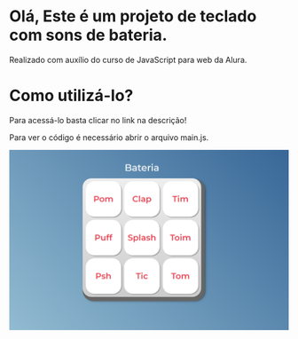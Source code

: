 # Olá, Este é um projeto de teclado com sons de bateria.

Realizado com auxílio do curso de JavaScript para web da Alura.

# Como utilizá-lo?

Para acessá-lo basta clicar no link na descrição!

Para ver o código é necessário abrir o arquivo main.js.

![Preview website](https://github.com/f3l1pe-augusto/bateria/blob/main/images/Print%20do%20Projeto.png?raw=true)
